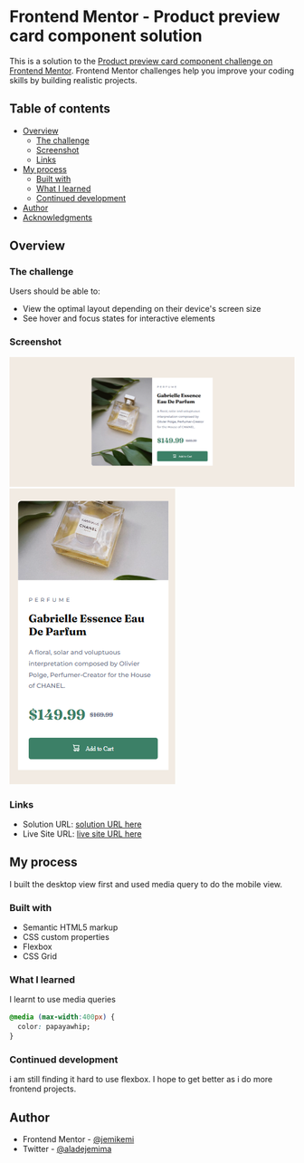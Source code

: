 # Frontend Mentor - Product preview card component solution

This is a solution to the [Product preview card component challenge on Frontend Mentor](https://www.frontendmentor.io/challenges/product-preview-card-component-GO7UmttRfa). Frontend Mentor challenges help you improve your coding skills by building realistic projects. 

## Table of contents

- [Overview](#overview)
  - [The challenge](#the-challenge)
  - [Screenshot](#screenshot)
  - [Links](#links)
- [My process](#my-process)
  - [Built with](#built-with)
  - [What I learned](#what-i-learned)
  - [Continued development](#continued-development)
- [Author](#author)
- [Acknowledgments](#acknowledgments)

## Overview

### The challenge

Users should be able to:

- View the optimal layout depending on their device's screen size
- See hover and focus states for interactive elements

### Screenshot

![](images/desktopScreenshot.png)
![](images/mobileScreenshot.png)


### Links

- Solution URL: [solution URL here](https://github.com/Jemikemi/Project/tree/main/product-preview-card-component-main)
- Live Site URL: [live site URL here](https://jemikemi.github.io/Project/product-preview-card-component-main/)

## My process
I built the desktop view first and used media query to do the mobile view.
### Built with

- Semantic HTML5 markup
- CSS custom properties
- Flexbox
- CSS Grid

### What I learned

I learnt to use media queries
```css
@media (max-width:400px) {
  color: papayawhip;
}
```

### Continued development

i am still finding it hard to use flexbox. I hope to get better as i do more frontend projects.


## Author
- Frontend Mentor - [@jemikemi](https://www.frontendmentor.io/profile/jemikemi)
- Twitter - [@aladejemima](https://www.twitter.com/aladejemima)



